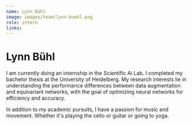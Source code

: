 ```yaml
---
name: Lynn Bühl
image: images/team/lynn-buehl.png
role: intern
links:
---
```


# Lynn Bühl

I am currently doing an internship in the Scientific Ai Lab. I completed my bachelor thesis at the University of Heidelberg. My research interests lie in understanding the performance differences between data augmentation and equivariant networks, with the goal of optimizing neural networks for efficiency and accuracy.  
 
In addition to my academic pursuits, I have a passion for music and movement. Whether it's playing the cello or guitar or going to yoga.
